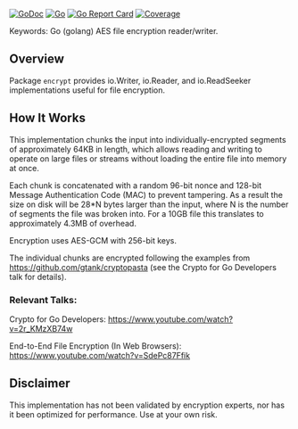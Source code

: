 [![GoDoc](https://pkg.go.dev/badge/github.com/Travis-Britz/encrypt)](https://pkg.go.dev/github.com/Travis-Britz/encrypt)
[![Go](https://github.com/Travis-Britz/encrypt/actions/workflows/go.yml/badge.svg)](https://github.com/Travis-Britz/encrypt/actions/workflows/go.yml)
[![Go Report Card](https://goreportcard.com/badge/github.com/Travis-Britz/encrypt)](https://goreportcard.com/report/github.com/Travis-Britz/encrypt)
[![Coverage](https://codecov.io/gh/Travis-Britz/encrypt/branch/master/graphs/badge.svg?branch=master)](https://codecov.io/github/Travis-Britz/encrypt?branch=master)

Keywords: Go (golang) AES file encryption reader/writer.

## Overview

Package `encrypt` provides io.Writer, io.Reader, and io.ReadSeeker implementations useful for file encryption.

## How It Works

This implementation chunks the input into individually-encrypted segments of approximately 64KB in length,
which allows reading and writing to operate on large files or streams without loading the entire file into memory at once.

Each chunk is concatenated with a random 96-bit nonce and 128-bit Message Authentication Code (MAC) to prevent tampering.
As a result the size on disk will be 28*N bytes larger than the input, where N is the number of segments the file was broken into.
For a 10GB file this translates to approximately 4.3MB of overhead.

Encryption uses AES-GCM with 256-bit keys.

The individual chunks are encrypted following the examples from https://github.com/gtank/cryptopasta
(see the Crypto for Go Developers talk for details).

### Relevant Talks:

Crypto for Go Developers: https://www.youtube.com/watch?v=2r_KMzXB74w

End-to-End File Encryption (In Web Browsers): https://www.youtube.com/watch?v=SdePc87Ffik

## Disclaimer

This implementation has not been validated by encryption experts,
nor has it been optimized for performance.
Use at your own risk.

